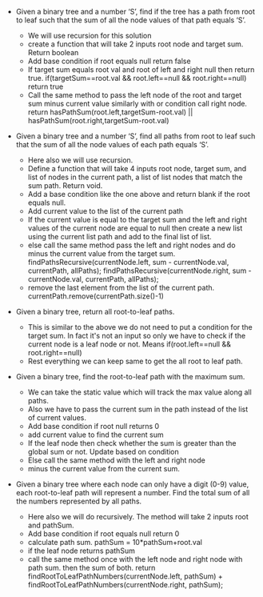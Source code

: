 - Given a binary tree and a number ‘S’, find if the tree has a path from root to leaf such that the sum of all the node values of that path equals ‘S’.
   - We will use recursion for this solution
   - create a function that will take 2 inputs root node and target sum. Return boolean
   - Add base condition if root equals null return false
   - If target sum equals root val and root of left and right null then return true. if(targetSum==root.val && root.left==null && root.right==null) return true
   - Call the same method to pass the left node of the root and target sum minus current value similarly with or condition call right node. return hasPathSum(root.left,targetSum-root.val) || hasPathSum(root.right,targetSum-root.val)
- Given a binary tree and a number ‘S’, find all paths from root to leaf such that the sum of all the node values of each path equals ‘S’.
   - Here also we will use recursion.
   - Define a function that will take 4 inputs root node, target sum, and list of nodes in the current path, a list of list nodes that match the sum path. Return void.
   - Add a base condition like the one above and return blank if the root equals null.
   - Add current value to the list of the current path
   - If the current value is equal to the target sum and the left and right values of the current node are equal to null then create a new list using the current list path and add to the final list of list.
   - else call the same method pass the left and right nodes and do minus the current value from the target sum. findPathsRecursive(currentNode.left, sum - currentNode.val, currentPath, allPaths); findPathsRecursive(currentNode.right, sum - currentNode.val, currentPath, allPaths);
   - remove the last element from the list of the current path. currentPath.remove(currentPath.size()-1)
 
- Given a binary tree, return all root-to-leaf paths.
   - This is similar to the above we do not need to put a condition for the target sum. In fact it's not an input so only we have to check if the current node is a leaf node or not. Means if(root.left==null && root.right==null)
   - Rest everything we can keep same to get the all root to leaf path.
- Given a binary tree, find the root-to-leaf path with the maximum sum.
   - We can take the static value which will track the max value along all paths.
   - Also we have to pass the current sum in the path instead of the list of current values.
   - Add base condition if root null returns 0
   - add current value to find the current sum
   - If the leaf node then check whether the sum is greater than the global sum or not. Update based on condition
   - Else call the same method with the left and right node
   - minus the current value from the current sum.
 
- Given a binary tree where each node can only have a digit (0-9) value, each root-to-leaf path will represent a number. Find the total sum of all the numbers represented by all paths.
    - Here also we will do recursively. The method will take 2 inputs root and pathSum.
    - Add base condition if root equals null return 0
    - calculate path sum. pathSum = 10*pathSum+root.val
    - if the leaf node returns pathSum
    - call the same method once with the left node and right node with path sum. then the sum of both. return findRootToLeafPathNumbers(currentNode.left, pathSum) + findRootToLeafPathNumbers(currentNode.right, pathSum);
